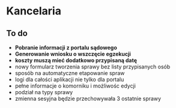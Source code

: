 # Kancelaria

## To do
- **Pobranie informacji z portalu sądowego**
- **Generowanie wniosku o wszczęcie egzekucji**
- **koszty muszą mieć dodatkowo przypisaną datę**
- nowy formularz tworzenia sprawy bez listy przypisanych osób 
- sposób na automatyczne etapowanie spraw
- logi dla całości aplikacji nie tylko dla portalu
- pełne informacje o komorniku i możliwośc edycji
- podział na typy sprawy
- zmienna sesyjna będzie przechowywała 3 ostatnie sprawy